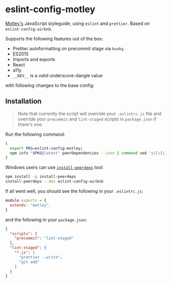 # eslint-config-motley

[Motley's](motley.fi) JavaScript styleguide, using `eslint` and `prettier`.
Based on `eslint-config-airbnb`.

Supports the following features out of the box:

- Prettier autoformatting on precommit stage via `husky`.
- ES2015
- Imports and exports
- React
- a11y
- `__DEV__` is a valid underscore-dangle value

with following changes to the base config:

## Installation

> Note that currently the script will override your `.eslintrc.js` file and override your `precommit` and `lint-staged` scripts in `package.json` if there's one.

Run the following command:

``` bash
(
  export PKG=eslint-config-motley;
  npm info "$PKG@latest" peerDependencies --json | command sed 's/[\{\},]//g ; s/: /@/g' | xargs npm install --save-dev "$PKG@latest"
)
```

Windows users can use [`install-peerdeps`](https://github.com/nathanhleung/install-peerdeps) tool:

``` bash
npm install -g install-peerdeps
install-peerdeps --dev eslint-config-airbnb
```

If all went well, you should see the following in your `.eslintrc.js`:

``` js
module.exports = {
  extends: "motley",
}
```

and the following in your `package.json`:

``` json
{
  "scripts": {
    "precommit": "lint-staged"
  },
  "lint-staged": {
    "*.js": [
      "prettier --write",
      "git add"
    ]
  }
}
```